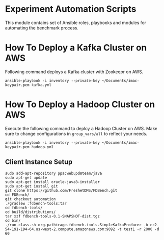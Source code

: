 # Experiment Automation Scripts

This module contains set of Ansible roles, playbooks and modules for automating the benchmark process.

# How To Deploy a Kafka Cluster on AWS

Following command deploys a Kafka cluster with Zookeepr on AWS.

```
ansible-playbook -i inventory --private-key ~/Documents/imac-keypair.pem kafka.yml
```

# How To Deploy a Hadoop Cluster on AWS

Execute the following command to deploy a Hadoop Cluster on AWS. Make sure to change configurations in ```group_vars/all``` to reflect your needs.

```
ansible-playbook -i inventory --private-key ~/Documents/imac-keypair.pem hadoop.yml
```

## Client Instance Setup

```
sudo add-apt-repository ppa:webupd8team/java
sudo apt-get update
sudo apt-get install oracle-java8-installer
sudo apt-get install git
git clone https://github.com/FreshetDMS/FDBench.git
cd FDBench/
git checkout automation
./gradlew :fdbench-tools:tar
cd fdbench-tools/
cd build/distributions/
tar xzf fdbench-tools-0.1-SNAPSHOT-dist.tgz
cd bin/
./run-class.sh org.pathirage.fdbench.tools.SimpleKafkaProducer -b ec2-54-191-194-64.us-west-2.compute.amazonaws.com:9092 -t test1 -r 2000 -d 60
```
